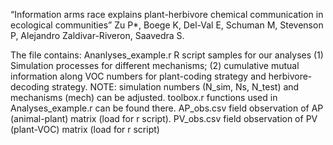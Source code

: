 “Information arms race explains plant-herbivore chemical communication in ecological communities”
Zu P*, Boege K, Del-Val E, Schuman M, Stevenson P, Alejandro Zaldivar-Riveron, Saavedra S. 

The file contains:
Ananlyses_example.r R script samples for our analyses (1) Simulation processes for different mechanisms; (2) cumulative mutual information along VOC numbers for plant-coding strategy and herbivore-decoding strategy. 
NOTE: simulation numbers (N_sim, Ns, N_test) and mechanisms (mech) can be adjusted.
toolbox.r functions used in Analyses_example.r  can be found there.
AP_obs.csv field observation of AP (animal-plant) matrix (load for r script). 
PV_obs.csv field observation of PV (plant-VOC) matrix (load for r script)
